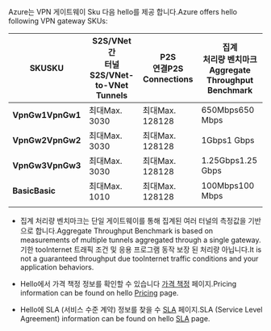 <span data-ttu-id="3beba-101">Azure는 VPN 게이트웨이 Sku 다음 hello를 제공 합니다.</span><span class="sxs-lookup"><span data-stu-id="3beba-101">Azure offers hello following VPN gateway SKUs:</span></span>

|<span data-ttu-id="3beba-102">**SKU**</span><span class="sxs-lookup"><span data-stu-id="3beba-102">**SKU**</span></span>   | <span data-ttu-id="3beba-103">**S2S/VNet 간<br>터널**</span><span class="sxs-lookup"><span data-stu-id="3beba-103">**S2S/VNet-to-VNet<br>Tunnels**</span></span> | <span data-ttu-id="3beba-104">**P2S<br>연결**</span><span class="sxs-lookup"><span data-stu-id="3beba-104">**P2S<br>Connections**</span></span> | <span data-ttu-id="3beba-105">**집계<br>처리량 벤치마크**</span><span class="sxs-lookup"><span data-stu-id="3beba-105">**Aggregate<br>Throughput Benchmark**</span></span> |
|---       | ---                             | ---                    | ---                         |
|<span data-ttu-id="3beba-106">**VpnGw1**</span><span class="sxs-lookup"><span data-stu-id="3beba-106">**VpnGw1**</span></span>| <span data-ttu-id="3beba-107">최대</span><span class="sxs-lookup"><span data-stu-id="3beba-107">Max.</span></span> <span data-ttu-id="3beba-108">30</span><span class="sxs-lookup"><span data-stu-id="3beba-108">30</span></span>                         | <span data-ttu-id="3beba-109">최대</span><span class="sxs-lookup"><span data-stu-id="3beba-109">Max.</span></span> <span data-ttu-id="3beba-110">128</span><span class="sxs-lookup"><span data-stu-id="3beba-110">128</span></span>               | <span data-ttu-id="3beba-111">650Mbps</span><span class="sxs-lookup"><span data-stu-id="3beba-111">650 Mbps</span></span>                    |
|<span data-ttu-id="3beba-112">**VpnGw2**</span><span class="sxs-lookup"><span data-stu-id="3beba-112">**VpnGw2**</span></span>| <span data-ttu-id="3beba-113">최대</span><span class="sxs-lookup"><span data-stu-id="3beba-113">Max.</span></span> <span data-ttu-id="3beba-114">30</span><span class="sxs-lookup"><span data-stu-id="3beba-114">30</span></span>                         | <span data-ttu-id="3beba-115">최대</span><span class="sxs-lookup"><span data-stu-id="3beba-115">Max.</span></span> <span data-ttu-id="3beba-116">128</span><span class="sxs-lookup"><span data-stu-id="3beba-116">128</span></span>               | <span data-ttu-id="3beba-117">1Gbps</span><span class="sxs-lookup"><span data-stu-id="3beba-117">1 Gbps</span></span>                      |
|<span data-ttu-id="3beba-118">**VpnGw3**</span><span class="sxs-lookup"><span data-stu-id="3beba-118">**VpnGw3**</span></span>| <span data-ttu-id="3beba-119">최대</span><span class="sxs-lookup"><span data-stu-id="3beba-119">Max.</span></span> <span data-ttu-id="3beba-120">30</span><span class="sxs-lookup"><span data-stu-id="3beba-120">30</span></span>                         | <span data-ttu-id="3beba-121">최대</span><span class="sxs-lookup"><span data-stu-id="3beba-121">Max.</span></span> <span data-ttu-id="3beba-122">128</span><span class="sxs-lookup"><span data-stu-id="3beba-122">128</span></span>               | <span data-ttu-id="3beba-123">1.25Gbps</span><span class="sxs-lookup"><span data-stu-id="3beba-123">1.25 Gbps</span></span>                   |
|<span data-ttu-id="3beba-124">**Basic**</span><span class="sxs-lookup"><span data-stu-id="3beba-124">**Basic**</span></span> | <span data-ttu-id="3beba-125">최대</span><span class="sxs-lookup"><span data-stu-id="3beba-125">Max.</span></span> <span data-ttu-id="3beba-126">10</span><span class="sxs-lookup"><span data-stu-id="3beba-126">10</span></span>                         | <span data-ttu-id="3beba-127">최대</span><span class="sxs-lookup"><span data-stu-id="3beba-127">Max.</span></span> <span data-ttu-id="3beba-128">128</span><span class="sxs-lookup"><span data-stu-id="3beba-128">128</span></span>               | <span data-ttu-id="3beba-129">100Mbps</span><span class="sxs-lookup"><span data-stu-id="3beba-129">100 Mbps</span></span>                    | 
|          |                                 |                        |                             | 

- <span data-ttu-id="3beba-130">집계 처리량 벤치마크는 단일 게이트웨이를 통해 집계된 여러 터널의 측정값을 기반으로 합니다.</span><span class="sxs-lookup"><span data-stu-id="3beba-130">Aggregate Throughput Benchmark is based on measurements of multiple tunnels aggregated through a single gateway.</span></span> <span data-ttu-id="3beba-131">기한 tooInternet 트래픽 조건 및 응용 프로그램 동작 보장 된 처리량 아닙니다.</span><span class="sxs-lookup"><span data-stu-id="3beba-131">It is not a guaranteed throughput due tooInternet traffic conditions and your application behaviors.</span></span>

- <span data-ttu-id="3beba-132">Hello에서 가격 책정 정보를 확인할 수 있습니다 [가격 책정](https://azure.microsoft.com/pricing/details/vpn-gateway) 페이지.</span><span class="sxs-lookup"><span data-stu-id="3beba-132">Pricing information can be found on hello [Pricing](https://azure.microsoft.com/pricing/details/vpn-gateway) page.</span></span>

- <span data-ttu-id="3beba-133">Hello에 SLA (서비스 수준 계약) 정보를 찾을 수 [SLA](https://azure.microsoft.com/support/legal/sla/vpn-gateway/) 페이지.</span><span class="sxs-lookup"><span data-stu-id="3beba-133">SLA (Service Level Agreement) information can be found on hello [SLA](https://azure.microsoft.com/support/legal/sla/vpn-gateway/) page.</span></span>
